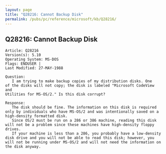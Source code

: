 ```yaml
---
layout: page
title: "Q28216: Cannot Backup Disk"
permalink: /pubs/pc/reference/microsoft/kb/Q28216/
---
```


## Q28216: Cannot Backup Disk

	Article: Q28216
	Version(s): 5.10
	Operating System: MS-DOS
	Flags: ENDUSER |
	Last Modified: 27-MAY-1988
	
	Question:
	   I am trying to make backup copies of my distribution disks. One
	of the disks will not copy; the disk is labeled "Microsoft CodeView and
	Utilities for MS-OS/2." Is this disk corrupt?
	
	Response:
	   The disk should be fine. The information on this disk is required
	only by individuals who have MS-OS/2 and was intentionally saved on a
	high-density formatted disk.
	   Since OS/2 must be run on a 286 or 386 machine, reading this disk
	will not be a problem since these machines have high-density floppy
	drives.
	   If your machine is less than a 286, you probably have a low-density
	disk drive and you will not be able to read this disk; however, you
	will not be running under MS-OS/2 and will not need the information on
	the disk anyway.
